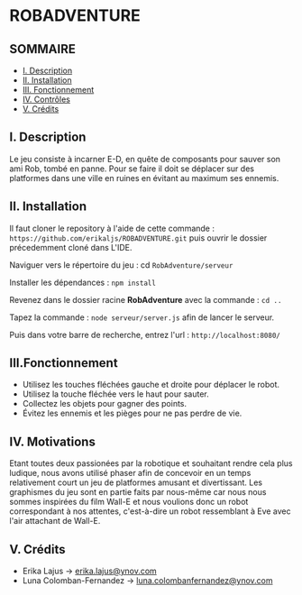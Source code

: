 # ROBADVENTURE

## SOMMAIRE
- [I. Description](#i-Description)
- [II. Installation](#ii-Installation)
- [III. Fonctionnement](#iii-Fonctionnement)
- [IV. Contrôles](#iv-Controles)
- [V. Crédits](#credits)


## I. Description 

Le jeu consiste à incarner E-D, en quête de composants pour sauver son ami Rob, tombé en panne. 
Pour se faire il doit se déplacer sur des platformes dans une ville en ruines en évitant au maximum ses ennemis. 


## II. Installation

Il faut cloner le repository à l'aide de cette commande : 
`https://github.com/erikaljs/ROBADVENTURE.git`
puis ouvrir le dossier précedemment cloné dans L'IDE.

Naviguer vers le répertoire du jeu : cd `RobAdventure/serveur`

Installer les dépendances : `npm install`

Revenez dans le dossier racine **RobAdventure** avec la commande : `cd ..`

Tapez la commande : `node serveur/server.js` afin de lancer le serveur.

Puis dans votre barre de recherche, entrez l'url : `http://localhost:8080/`


## III.Fonctionnement

- Utilisez les touches fléchées gauche et droite pour déplacer le robot.
- Utilisez la touche fléchée vers le haut pour sauter.
- Collectez les objets pour gagner des points.
- Évitez les ennemis et les pièges pour ne pas perdre de vie.


## IV. Motivations

Etant toutes deux passionées par la robotique et souhaitant rendre cela plus ludique, nous avons utilisé phaser afin de concevoir en un temps relativement court un jeu de platformes amusant et divertissant. Les graphismes du jeu sont en partie faits par nous-même car nous nous sommes inspirées du film Wall-E et nous voulions donc un robot correspondant à nos attentes, c'est-à-dire un robot ressemblant à Eve avec l'air attachant de Wall-E.


## V. Crédits

- Erika Lajus -> erika.lajus@ynov.com
- Luna Colomban-Fernandez -> luna.colombanfernandez@ynov.com




